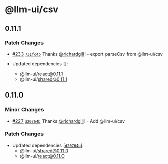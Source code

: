 # @llm-ui/csv

## 0.11.1

### Patch Changes

- [#233](https://github.com/llm-ui-kit/llm-ui/pull/233) [`731fc4b`](https://github.com/llm-ui-kit/llm-ui/commit/731fc4bef363e3c12ebaa28c50d6d25ab7dcd2d8) Thanks [@richardgill](https://github.com/richardgill)! - export parseCsv from @llm-ui/csv

- Updated dependencies []:
  - @llm-ui/react@0.11.1
  - @llm-ui/shared@0.11.1

## 0.11.0

### Minor Changes

- [#227](https://github.com/llm-ui-kit/llm-ui/pull/227) [`d20764b`](https://github.com/llm-ui-kit/llm-ui/commit/d20764b8d91bed62e4ee67e98011627cfe8d3f0e) Thanks [@richardgill](https://github.com/richardgill)! - Add @llm-ui/csv

### Patch Changes

- Updated dependencies [[`d20764b`](https://github.com/llm-ui-kit/llm-ui/commit/d20764b8d91bed62e4ee67e98011627cfe8d3f0e)]:
  - @llm-ui/shared@0.11.0
  - @llm-ui/react@0.11.0
